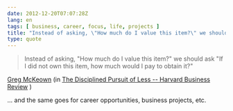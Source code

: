 ```yaml
---
date: 2012-12-20T07:07:28Z
lang: en
tags: [ business, career, focus, life, projects ]
title: "Instead of asking, \"How much do I value this item?\" we should ask \"If"
type: quote
---
```


> Instead of asking, "How much do I value this item?" we should ask "If
> I did not own this item, how much would I pay to obtain it?"

[Greg McKeown](http://gregmckeown.com/) (in [The Disciplined Pursuit of
Less -- Harvard Business
Review](http://blogs.hbr.org/cs/2012/08/the_disciplined_pursuit_of_less.html)
)

... and the same goes for career opportunities, business projects, etc.

